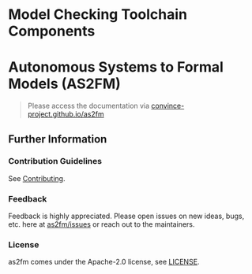 # Model Checking Toolchain Components
# Autonomous Systems to Formal Models (AS2FM)

> Please access the documentation via [convince-project.github.io/as2fm](https://convince-project.github.io/as2fm)

## Further Information

### Contribution Guidelines

See [Contributing](./CONTRIBUTING.md).

### Feedback

Feedback is highly appreciated. Please open issues on new ideas, bugs, etc. here at [as2fm/issues](https://github.com/convince-project/as2fm/issues) or reach out to the maintainers.

### License

as2fm comes under the Apache-2.0 license, see [LICENSE](./LICENSE).
